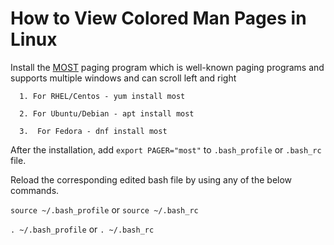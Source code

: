 # How to View Colored Man Pages in Linux
Install the [MOST](http://www.jedsoft.org/most/) paging program which is well-known paging programs and supports multiple windows and can scroll left and right

      1. For RHEL/Centos - yum install most
      
      2. For Ubuntu/Debian - apt install most
 
      3.  For Fedora - dnf install most
 
 After the installation, add ```export PAGER="most"``` to ```.bash_profile``` or ```.bash_rc``` file.
 
 Reload the corresponding edited bash file by using any of the below commands.
 
 ```source ~/.bash_profile``` or ```source ~/.bash_rc```
 
 ```. ~/.bash_profile``` or ```. ~/.bash_rc```
